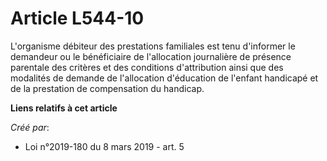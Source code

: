 # Article L544-10

L'organisme débiteur des prestations familiales est tenu d'informer le demandeur ou le bénéficiaire de l'allocation
journalière de présence parentale des critères et des conditions d'attribution ainsi que des modalités de demande de
l'allocation d'éducation de l'enfant handicapé et de la prestation de compensation du handicap.

**Liens relatifs à cet article**

_Créé par_:

  - Loi n°2019-180 du 8 mars 2019 - art. 5

